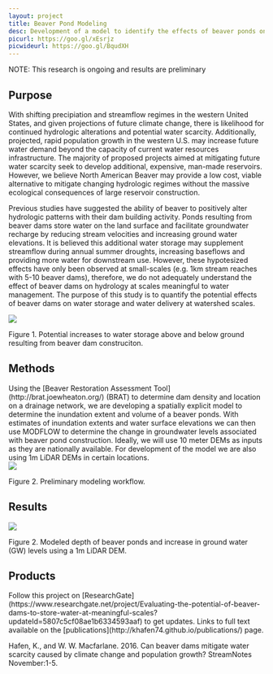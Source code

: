 ```yaml
---
layout: project
title: Beaver Pond Modeling
desc: Development of a model to identify the effects of beaver ponds on stream hydrology
picurl: https://goo.gl/xEsrjz
picwideurl: https://goo.gl/BqudXH
---
```


NOTE: This research is ongoing and results are preliminary

<h2>Purpose</h2>

With shifting precipiation and streamflow regimes in the western United States, and given projections of future climate change, there is likelihood for continued hydrologic alterations and potential water scarcity.
Additionally, projected, rapid population growth in the western U.S. may increase future water demand beyond the capacity of current water resources infrastructure.
The majority of proposed projects aimed at mitigating future water scarcity seek to develop additional, expensive, man-made reservoirs. 
However, we believe North American Beaver may provide a low cost, viable alternative to mitigate changing hydrologic regimes without the massive ecological consequences of large reservoir construction.

Previous studies have suggested the ability of beaver to positively alter hydrologic patterns with their dam building activity. 
Ponds resulting from beaver dams store water on the land surface and facilitate groundwater recharge by reducing stream velocities and increasing ground water elevations.
It is believed this additional water storage may supplement streamflow during annual summer droughts, increasing baseflows and providing more water for downstream use.
However, these hypotesized effects have only been observed at small-scales (e.g. 1km stream reaches with 5-10 beaver dams), therefore, we do not adequately understand the effect of beaver dams on hydrology at scales meaningful to water management.
The purpose of this study is to quantify the potential effects of beaver dams on water storage and water delivery at watershed scales.

<div class="img-container">
	<img src="https://goo.gl/pbHgfD">
	<p>Figure 1. Potential increases to water storage above and below ground resulting from beaver dam construciton.</p>
</div>

<h2>Methods</h2>
Using the [Beaver Restoration Assessment Tool](http://brat.joewheaton.org/) (BRAT) to determine dam density and location on a drainage network, we are developing a spatially explicit model to determine the inundation extent and volume of a beaver ponds. 
With estimates of inundation extents and water surface elevations we can then use MODFLOW to determine the change in groundwater levels associated with beaver pond construction. 
Ideally, we will use 10 meter DEMs as inputs as they are nationally available. 
For development of the model we are also using 1m LiDAR DEMs in certain locations.

<div class="img-container">
	<img src="https://goo.gl/2GGnvd">
	<p>Figure 2. Preliminary modeling workflow.</p>
</div>

<h2>Results</h2>

<div class="img-container">
	<img src="https://goo.gl/s3YJz7">
	<p>Figure 2. Modeled depth of beaver ponds and increase in ground water (GW) levels using a 1m LiDAR DEM.</p>
</div>

<h2>Products</h2>
Follow this project on [ResearchGate](https://www.researchgate.net/project/Evaluating-the-potential-of-beaver-dams-to-store-water-at-meaningful-scales?updateId=5807c5cf08ae1b6334593aaf) to get updates. Links to full text available on the [publications](http://khafen74.github.io/publications/) page. 

Hafen, K., and W. W. Macfarlane. 2016. Can beaver dams mitigate water scarcity caused by climate change and population growth? StreamNotes November:1-5.